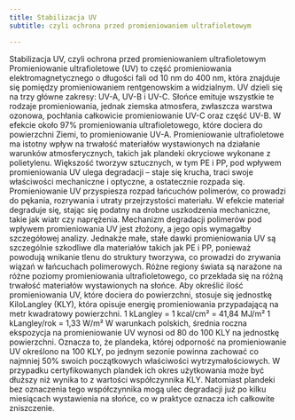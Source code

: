 ```yaml
---
title: Stabilizacja UV
subtitle: czyli ochrona przed promieniowaniem ultrafioletowym

---
```


Stabilizacja UV, czyli ochrona przed promieniowaniem ultrafioletowym
Promieniowanie ultrafioletowe (UV) to część promieniowania elektromagnetycznego o długości fali od 10 nm do 400 nm, która znajduje się pomiędzy promieniowaniem rentgenowskim a widzialnym. UV dzieli się na trzy główne zakresy: UV-A, UV-B i UV-C. Słońce emituje wszystkie te rodzaje promieniowania, jednak ziemska atmosfera, zwłaszcza warstwa ozonowa, pochłania całkowicie promieniowanie UV-C oraz część UV-B. W efekcie około 97% promieniowania ultrafioletowego, które dociera do powierzchni Ziemi, to promieniowanie UV-A.
Promieniowanie ultrafioletowe ma istotny wpływ na trwałość materiałów wystawionych na działanie warunków atmosferycznych, takich jak plandeki okryciowe wykonane z polietylenu. Większość tworzyw sztucznych, w tym PE i PP, pod wpływem promieniowania UV ulega degradacji – staje się krucha, traci swoje właściwości mechaniczne i optyczne, a ostatecznie rozpada się. Promieniowanie UV przyspiesza rozpad łańcuchów polimerów, co prowadzi do pękania, rozrywania i utraty przejrzystości materiału. W efekcie materiał degraduje się, stając się podatny na drobne uszkodzenia mechaniczne, takie jak wiatr czy naprężenia.
Mechanizm degradacji polimerów pod wpływem promieniowania UV jest złożony, a jego opis wymagałby szczegółowej analizy. Jednakże małe, stałe dawki promieniowania UV są szczególnie szkodliwe dla materiałów takich jak PE i PP, ponieważ powodują wnikanie tlenu do struktury tworzywa, co prowadzi do zrywania wiązań w łańcuchach polimerowych.
Różne regiony świata są narażone na różne poziomy promieniowania ultrafioletowego, co przekłada się na różną trwałość materiałów wystawionych na słońce. Aby określić ilość promieniowania UV, które dociera do powierzchni, stosuje się jednostkę KiloLangley (KLY), która opisuje energię promieniowania przypadającą na metr kwadratowy powierzchni.
1 kLangley = 1 kcal/cm² = 41,84 MJ/m²
1 kLangley/rok = 1,33 W/m²
W warunkach polskich, średnia roczna ekspozycja na promieniowanie UV wynosi od 80 do 100 KLY na jednostkę powierzchni. Oznacza to, że plandeka, której odporność na promieniowanie UV określono na 100 KLY, po jednym sezonie powinna zachować co najmniej 50% swoich początkowych właściwości wytrzymałościowych.
W przypadku certyfikowanych plandek ich okres użytkowania może być dłuższy niż wynika to z wartości współczynnika KLY. Natomiast plandeki bez oznaczenia tego współczynnika mogą ulec degradacji już po kilku miesiącach wystawienia na słońce, co w praktyce oznacza ich całkowite zniszczenie.

